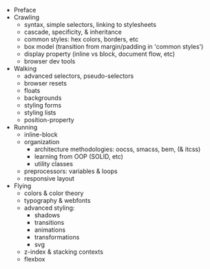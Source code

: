* Preface
* Crawling
  * syntax, simple selectors, linking to stylesheets
  * cascade, specificity, & inheritance
  * common styles: hex colors, borders, etc
  * box model (transition from margin/padding in 'common styles')
  * display property (inline vs block, document flow, etc)
  * browser dev tools
* Walking
  * advanced selectors, pseudo-selectors
  * browser resets
  * floats
  * backgrounds
  * styling forms
  * styling lists
  * position-property
* Running
  * inline-block
  * organization
    * architecture methodologies: oocss, smacss, bem, (& itcss)
    * learning from OOP (SOLID, etc)
    * utility classes
  * preprocessors: variables & loops
  * responsive layout
* Flying
  * colors & color theory
  * typography & webfonts
  * advanced styling:
    * shadows
    * transitions
    * animations
    * transformations
    * svg
  * z-index & stacking contexts
  * flexbox

<!---
Units
TRouBLe (maybe move some out from chapter 2)
Values: keywords, strings, colors, numbers, lengths, percentages, URIs.
Browser support, prefixes
Shorthand properties. (maybe move some out from ch2)
build process
minification
margin collapsing
overflow
submenus with :hover
-->
